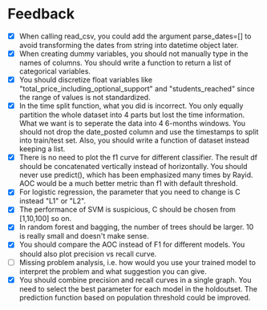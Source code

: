 # Feedback
* [x] When calling read_csv, you could add the argument parse_dates=[] to avoid
  transforming the dates from string into datetime object later.
* [x] When creating dummy variables, you should not manually type in the names
  of columns. You should write a function to return a list of categorical
  variables.
* [x] You should discretize float variables like
  "total_price_including_optional_support" and "students_reached" since the
  range of values is not standardized.
* [x] In the time split function, what you did is incorrect. You only equally
  partition the whole dataset into 4 parts but lost the time information. What
  we want is to seperate the data into 4 6-months windows. You should not drop
  the date_posted column and use the timestamps to split into train/test set.
  Also, you should write a function of dataset instead keeping a list.
* [x] There is no need to plot the f1 curve for different classifier. The
  result df should be concatenated vertically instead of horizontally. You
  should never use predict(), which has been emphasized many times by Rayid.
  AOC would be a much better metric than f1 with default threshold.
* [x] For logistic regression, the parameter that you need to change is C
  instead "L1" or "L2".
* [x] The performance of SVM is suspicious, C should be chosen from [1,10,100]
  so on.
* [x] In random forest and bagging, the number of trees should be larger. 10 is
  really small and doesn't make sense.
* [x] You should compare the AOC instead of F1 for different models. You should
  also plot precision vs recall curve.
* [ ] Missing problem analysis, i.e. how would you use your trained model to
  interpret the problem and what suggestion you can give.
* [x] You should combine precision and recall curves in a single graph. You
  need to select the best parameter for each model in the holdoutset. The
  prediction function based on population threshold could be improved.
